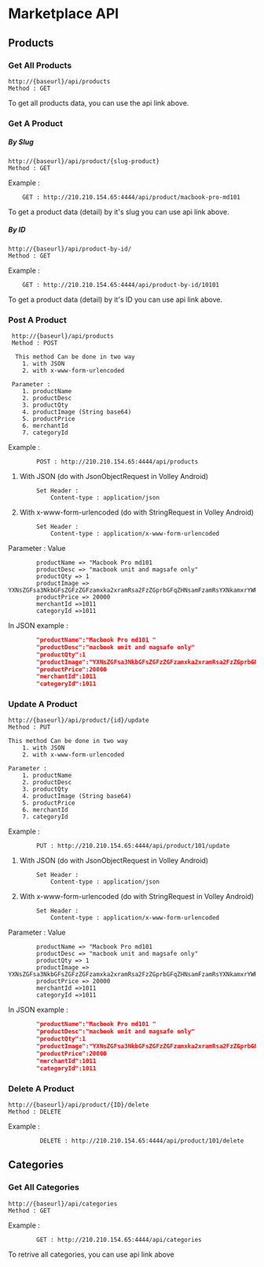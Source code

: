 # Marketplace API

## Products
### Get All Products
    http://{baseurl}/api/products
    Method : GET
To get all products data, you can use the api link above.

### Get A Product
##### By Slug
    http://{baseurl}/api/product/{slug-product}
    Method : GET

Example :
```
    GET : http://210.210.154.65:4444/api/product/macbook-pro-md101
```
To get a product data (detail) by it's slug you can use api link above.

##### By ID
    http://{baseurl}/api/product-by-id/
    Method : GET

Example :
```
    GET : http://210.210.154.65:4444/api/product-by-id/10101
```
To get a product data (detail) by it's ID you can use api link above.

### Post A Product
     http://{baseurl}/api/products
     Method : POST

      This method Can be done in two way
        1. with JSON
        2. with x-www-form-urlencoded

     Parameter :
        1. productName
        2. productDesc
        3. productQty
        4. productImage (String base64)
        5. productPrice
        6. merchantId
        7. categoryId

Example :
```
        POST : http://210.210.154.65:4444/api/products
```

1. With JSON 
(do with JsonObjectRequest in Volley Android)
```
        Set Header :
            Content-type : application/json
```
2. With x-www-form-urlencoded 
(do with StringRequest in Volley Android)

```    
        Set Header :
            Content-type : application/x-www-form-urlencoded
```
Parameter : Value
```
        productName => "Macbook Pro md101 
        productDesc => "macbook unit and magsafe only"
        productQty => 1
        productImage => YXNsZGFsa3NkbGFsZGFzZGFzamxka2xramRsa2FzZGprbGFqZHNsamFzamRsYXNkamxrYWRsaiBxd2RqbHF3ZGpsa3F3IGpkbHF3bGRrbGRscXdqa2R3cQ==
        productPrice => 20000
        merchantId =>1011
        categoryId =>1011
```
In JSON example :
``` json
        "productName":"Macbook Pro md101 "
        "productDesc":"macbook unit and magsafe only"
        "productQty":1
        "productImage":"YXNsZGFsa3NkbGFsZGFzZGFzamxka2xramRsa2FzZGprbGFqZHNsamFzamRsYXNkamxrYWRsaiBxd2RqbHF3ZGpsa3F3IGpkbHF3bGRrbGRscXdqa2R3cQ=="
        "productPrice":20000
        "merchantId":1011
        "categoryId":1011
```
### Update A Product
    http://{baseurl}/api/product/{id}/update
    Method : PUT

    This method Can be done in two way
        1. with JSON
        2. with x-www-form-urlencoded
    
    Parameter :
        1. productName
        2. productDesc
        3. productQty
        4. productImage (String base64)
        5. productPrice
        6. merchantId
        7. categoryId

Example :
```
        PUT : http://210.210.154.65:4444/api/product/101/update
```

1. With JSON 
(do with JsonObjectRequest in Volley Android)
```
        Set Header :
            Content-type : application/json
```
2. With x-www-form-urlencoded 
(do with StringRequest in Volley Android)

```    
        Set Header :
            Content-type : application/x-www-form-urlencoded
```
Parameter : Value
```
        productName => "Macbook Pro md101 
        productDesc => "macbook unit and magsafe only"
        productQty => 1
        productImage => YXNsZGFsa3NkbGFsZGFzZGFzamxka2xramRsa2FzZGprbGFqZHNsamFzamRsYXNkamxrYWRsaiBxd2RqbHF3ZGpsa3F3IGpkbHF3bGRrbGRscXdqa2R3cQ==
        productPrice => 20000
        merchantId =>1011
        categoryId =>1011
```
In JSON example :
``` json
        "productName":"Macbook Pro md101 "
        "productDesc":"macbook unit and magsafe only"
        "productQty":1
        "productImage":"YXNsZGFsa3NkbGFsZGFzZGFzamxka2xramRsa2FzZGprbGFqZHNsamFzamRsYXNkamxrYWRsaiBxd2RqbHF3ZGpsa3F3IGpkbHF3bGRrbGRscXdqa2R3cQ=="
        "productPrice":20000
        "merchantId":1011
        "categoryId":1011
```


### Delete A Product
    http://{baseurl}/api/product/{ID}/delete
    Method : DELETE

Example :
```
         DELETE : http://210.210.154.65:4444/api/product/101/delete
```



## Categories
### Get All Categories
    http://{baseurl}/api/categories
    Method : GET

Example :
```
        GET : http://210.210.154.65:4444/api/categories
```
To retrive all categories, you can use api link above


